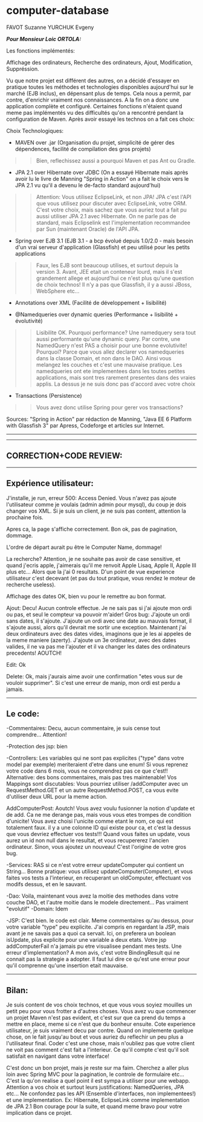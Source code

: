 computer-database
=================
FAVOT Suzanne
YURCHUK Evgeny


___Pour Monsieur Loic ORTOLA:___

Les fonctions implémentés: 

Affichage des ordinateurs,
Recherche des ordinateurs,
Ajout,
Modification,
Suppréssion.

Vu que notre projet est différent des autres, on a décidé d'essayer en pratique toutes les méthodes
et technologies disponibles aujourd'hui sur le marché (EJB inclus), en dépensant plus de temps.
Cela nous a permit, par contre, d'enrichir vraiment nos connaissances. 
A la fin on a donc une application complète et configuré. Certaines fonctions n'étaient quand meme 
pas implémentés vu des difficultés qu'on a rencontré pendant la configuration de Maven.
Après avoir essayé les technos on a fait ces choix:

Choix Technologiques:
* MAVEN over .jar (Organisation du projet, simplicité de gérer des dépendences, facilité de compilation des gros projets)
>>Bien, reflechissez aussi a pourquoi Maven et pas Ant ou Gradle.

* JPA 2.1 over Hibernate over JDBC (On a essayé Hibernate mais après avoir lu le livre
de Manning "Spring in Action" on a fait le choix vers le JPA 2.1 vu qu'il a devenu le de-facto standard aujourd'hui)
>>Attention: Vous utilisez EclipseLink, et non JPA! JPA c'est l'API que vous utilisez pour discuter avec EclipseLink, votre ORM. C'est votre choix, mais sachez que vous auriez tout a fait pu aussi utiliser JPA 2.1 avec Hibernate. On ne parle pas de standard, mais Eclipselink est l'implementation recommandee par Sun (maintenant Oracle) de l'API JPA.

* Spring over EJB 3.1 (EJB 3.1 - a bcp évolué depuis 1.0/2.0 - mais besoin d'un vrai serveur d'application (Glassfish) 
et peu utilisé pour les petits applications
>> Faux, les EJB sont beaucoup utilises, et surtout depuis la version 3. Avant, JEE etait un conteneur lourd, mais il s'est grandement allege et aujourd'hui ce n'est plus qu'une question de choix technos! Il n'y a pas que Glassfish, il y a aussi JBoss, WebSphere etc...

* Annotations over XML (Facilité de développement + lisibilité)

* @Namedqueries over dynamic queries (Performance + lisibilité + évolutivité)
>> Lisibilite OK. Pourquoi performance? Une namedquery sera tout aussi performante qu'une dynamic query. Par contre, une NamedQuery n'est PAS a choisir pour une bonne evolutivite! Pourquoi? Parce que vous allez declarer vos namedqueries dans la classe Domain, et non dans le DAO. Ainsi vous melangez les couches et c'est une mauvaise pratique. Les namedqueries ont ete implementees dans les toutes petites applications, mais sont tres rarement presentes dans des vraies applis. La dessus je ne suis donc pas d'accord avec votre choix

* Transactions (Persistence)
>> Vous avez donc utilise Spring pour gerer vos transactions?

Sources: "Spring in Action" par rédaction de Manning,
"Java EE 6 Platform with Glassfish 3" par Apress,
Codeforge et articles sur Internet.

-------------------------------------------------------


------------------------------------------------------------------
CORRECTION+CODE REVIEW:
------------------------------------------------------------------

-------------------------
Expérience utilisateur:
-------------------------
J'installe, je run, erreur 500: Access Denied.
Vous n'avez pas ajoute l'utilisateur comme je voulais (admin admin pour mysql), du coup je dois changer vos XML. Si je suis un client, je ne suis pas content, attention la prochaine fois.

Apres ca, la page s'affiche correctement. Bon ok, pas de pagination, dommage.



L'ordre de départ aurait pu être le Computer Name, dommage!

La recherche? Attention, je ne souhaite pas avoir de case sensitive, et quand j'ecris apple, j'aimerais qu'il me renvoit Apple Lisaq, Apple II, Apple III plus etc... Alors que la j'ai 0 resultats. D'un point de vue experience utilisateur c'est decevant (et pas du tout pratique, vous rendez le moteur de recherche useless).

Affichage des dates OK, bien vu pour le remettre au bon format.

Ajout:
Decu! Aucun controle effectue. Je ne sais pas si j'ai ajoute mon ordi ou pas, et seul le compteur va pouvoir m'aider!
Gros bug: J'ajoute un ordi sans dates, il s'ajoute. J'ajoute un ordi avec une date au mauvais format, il s'ajoute aussi, alors qu'il devrait me sortir une exception. Maintenant j'ai deux ordinateurs avec des dates vides, imaginons que je les ai appeles de la meme maniere (azerty).
J'ajoute un 3e ordinateur, avec des dates valides, il ne va pas me l'ajouter et il va changer les dates des ordinateurs precedents! AOUTCH!

Edit: Ok

Delete: Ok, mais j'aurais aime avoir une confirmation "etes vous sur de vouloir supprimer". Si c'est une erreur de manip, mon ordi est perdu a jamais.

-------------------------
Le code:
-------------------------
-Commentaires: Decu, aucun commentaire, je suis cense tout comprendre... Attention!

-Protection des jsp: bien

-Controllers: Les variables qui ne sont pas explicites ("type" dans votre model par exemple) meriteraient d'etre dans une enum! Si vous reprenez votre code dans 6 mois, vous ne comprendrez pas ce que c'est!! 
Alternative: des bons commentaires, mais pas tres maintenable!
Vos Mappings sont discutables: Vous pourriez utiliser /addComputer avec un RequestMethod.GET et un autre RequestMethod.POST, ca vous evite d'utiliser deux URL pour la meme action.

AddComputerPost: Aoutch! Vous avez voulu fusionner la notion d'update et de add. Ca ne me derange pas, mais vous vous etes trompes de condition d'unicite! Vous avez choisi l'unicite comme etant le nom, ce qui est totalement faux. il y a une colonne ID qui existe pour ca, et c'est la dessus que vous devriez effectuer vos tests!!!
Quand vous faites un update, vous aurez un id non null dans le resultat, et vous recupererez l'ancien ordinateur. Sinon, vous ajoutez un nouveau!
C'est l'origine de votre gros bug.

-Services: RAS si ce n'est votre erreur updateComputer qui contient un String...
Bonne pratique: vous utilisez updateComputer(Computer), et vous faites vos tests a l'interieur, en recuperant un oldComputer, effectuant vos modifs dessus, et en le sauvant.

-Dao: Voila, maintenant vous avez la moitie des methodes dans votre couche DAO, et l'autre moitie dans le modele directement... Pas vraiment "evolutif"
-Domain: Idem

-JSP: C'est bien. le code est clair. Meme commentaires qu'au dessus, pour votre variable "type" peu explicite. J'ai compris en regardant la JSP, mais avant je ne savais pas a quoi ca servait. Ici, on preferera un boolean isUpdate, plus explicite pour une variable a deux etats.
Votre jsp addComputerFail n'a jamais pu etre visualisee pendant mes tests. Une erreur d'implementation?	A mon avis, c'est votre BindingResult qui ne connait pas la strategie a adopter. Il faut lui dire ce qu'est une erreur pour qu'il comprenne qu'une insertion etait mauvaise.

-------------------------
Bilan: 
-------------------------
Je suis content de vos choix technos, et que vous vous soyiez mouilles un petit peu pour vous frotter a d'autres choses.
Vous avez vu que commencer un projet Maven n'est pas evident, et c'est sur que ca prend du temps a mettre en place, meme si ce n'est que du bonheur ensuite.
Cote experience utilisateur, je suis vraiment decu par contre. Quand on implemente quelque chose, on le fait jusqu'au bout et vous auriez du reflechir un peu plus a l'utilisateur final. Coder c'est une chose, mais n'oubliez pas que votre client ne voit pas comment c'est fait a l'interieur. Ce qu'il compte c'est qu'il soit satisfait en navigant dans votre interface!

C'est donc un bon projet, mais je reste sur ma faim. Cherchez a aller plus loin avec Spring MVC pour la pagination, le controle de formulaire etc... C'est la qu'on realise a quel point il est sympa a utiliser pour une webapp. Attention a vos choix et surtout leurs justifications: NamedQueries, JPA etc... Ne confondez pas les API (Ensemble d'interfaces, non implementees!) et une implementation. Ex: Hibernate, EclipseLink comme implementation de JPA 2.1
Bon courage pour la suite, et quand meme bravo pour votre implication dans ce projet.

